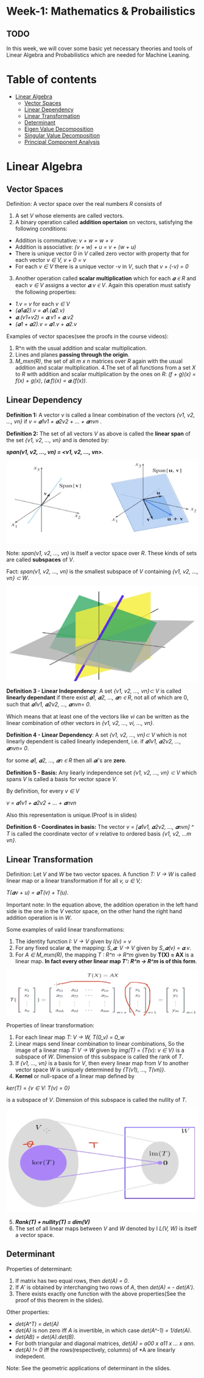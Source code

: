 # Week-1: Mathematics & Probailistics


## TODO

In this week, we will cover some basic yet necessary theories and tools of Linear Algebra and Probabilistics which are needed for Machine Leaning.

Table of contents
==============

<!--ts-->
   * [Linear Algebra](#linear-Algebra)
      * [Vector Spaces](#vector-spaces)
      * [Linear Dependency](#linear-dependency)
      * [Linear Transformation](#linear-transformation)
      * [Determinant](#determinant)
      * [Eigen Value Decomposition](#eigen-value-decomposition)
      * [Singular Value Decomposition](#singular-value-decompostion)
      * [Principal Component Analysis](#principal-component-analysis)
<!--te-->

Linear Algebra
==============
Vector Spaces
--------------

Definition: A vector space over the real numbers *R* consists of 
1. A set *V* whose elements are called vectors.
2. A binary operation called **addition opertaion** on vectors, satisfying the following conditions:
- Addition is commutative: *v + w = w + v*
- Addition is associative: *(v + w) + u = v + (w + u)*
- There is unique vector 0 in *V* called zero vector with property that for each vector *v ∈ V, v + 0 = v*
- For each *v ∈ V* there is a unique vector *-v* in *V*, such that *v + (-v) = 0* 

3. Another operation called **scalar multiplication** which for each *𝜶 ∈ R* and each *v ∈ V* assigns a vector *𝜶.v ∈ V*. Again this operation must satisfy the following properties:
- *1.v = v* for each *v ∈ V*
- *(𝜶1𝜶2).v = 𝜶1.(𝜶2.v)*
- *𝜶.(v1+v2) = 𝜶.v1 + 𝜶.v2*
- *(𝜶1 + 𝜶2).v = 𝜶1.v + 𝜶2.v*

Examples of vector spaces(see the proofs in the course videos):

1. R^n with the usual addition and scalar multiplication.
2. Lines and planes **passing through the origin**.
3. *M_mxn(R)*, the set of all *m x n* matrices over *R* again with the usual addition and scalar multiplication.
4.The set of all functions from a set *X* to *R* with addition and scalar multiplication by the    ones on *R*: 
*(f + g)(x) = f(x) + g(x)*, *(𝜶.f)(x) = 𝜶.(f(x))*.

Linear Dependency
--------------
**Definition 1:** A vector *v* is called a linear combination of the vectors *{v1, v2, ..., vn}* if *v = 𝜶1v1 + 𝜶2v2 + ... + 𝜶nvn* .

**Definition 2:** The set of all vectors *V* as above is called the **linear span** of the set *{v1, v2, ..., vn}* and is denoted by: 

***span(v1, v2, ..., vn) = <v1, v2, ..., vn>***.

![](https://github.com/mohammadhashemii/ML-RahnemaCollege/blob/master/Week-1/images/0_span.png)

Note: *span(v1, v2, ..., vn)* is itself a vector space over *R*. These kinds of sets are called **subspaces** of *V*.

Fact: *span(v1, v2, ..., vn)* is the smallest subspace of *V* containing *{v1, v2, ..., vn} ⊂ W*.

![](https://github.com/mohammadhashemii/ML-RahnemaCollege/blob/master/Week-1/images/1_span2.png)

**Definition 3 - Linear Independency**: A set *{v1, v2, ..., vn}⊂ V* is called **linearly dependant** if there exist *𝜶1, 𝜶2, ..., 𝜶n ∈ R*, not all of which are 0, such that *𝜶1v1, 𝜶2v2, ..., 𝜶nvn= 0*.

Which means that at least one of the vectors like *vi* can be written as the linear combination of other vectors in *{v1, v2, ..., vi, ..., vn}*.

**Definition 4 - Linear Dependency**: A set *{v1, v2, ..., vn}⊂ V* which is not linearly dependent is called linearly independent, i.e. if *𝜶1v1, 𝜶2v2, ..., 𝜶nvn= 0*.

for some *𝜶1, 𝜶2, ..., 𝜶n ∈ R* then all *𝜶i*'s are **zero**.

**Definition 5 - Basis:** Any liearly independence set *{v1, v2, ..., vn} ⊂ V* which spans *V* is called a basis for vector space *V*.

By definition, for every *v ∈ V*

*v = 𝜶1v1 + 𝜶2v2 + ... + 𝜶nvn*

Also this representation is unique.(Proof is in slides)

**Definition 6 - Coordinates in basis:** The vector *v = [𝜶1v1, 𝜶2v2, ..., 𝜶nvn] ^ T* is called the coordinate vector of *v* relative to ordered basis *{v1, v2, ...m vn}*.

Linear Transformation
--------------

Definition: Let *V* and *W* be two vector spaces. A function *T: V -> W* is called linear map or a linear transformation if for all *v, u ∈ V,*:

*T(𝜶v + u) = 𝜶T(v) + T(u)*.

Important note: In the equation above, the addition operation in the left hand side is the one in the *V* vector space, on the other hand the right hand addition operation is in *W*.

Some examples of valid linear transformations:

1. The identity function *I: V -> V* given by *I(v) = v*
2. For any fixed scalar 𝜶, the mapping: *S_𝜶: V -> V* given by *S_𝜶(v) = 𝜶.v*.
3. For *A ∈ M_mxn(R)*, the mapping *T : R^n -> R^m* given by **T(X) = AX** is a linear map. **In fact every other linear map *T': R^n -> R^m* is of this form**.

![](https://github.com/mohammadhashemii/ML-RahnemaCollege/blob/master/Week-1/images/4_linear-transformation.png)

Properties of linear transformation:
1. For each linear map *T: V -> W, T(0_v) = 0_w*
2. Linear maps send linear combination to linear combinations, So the image of a linear map *T: V -> W*  given by *img(T) = {T(v): v ∈ V}* is a subspace of *W*. Dimension of this subspace is called the rank of *T*.
3. If *{v1, ..., vn}* is a basis for *V*, then every linear map from *V* to another vector space *W* is uniquely determined by *{T(v1), ..., T(vn)}*.
4. **Kernel** or null-space of a linear map defined by 

*ker(T) = {v ∈ V: T(v) = 0}*

is a subspace of *V*. Dimension of this subspace is called the nullity of *T*.

![](https://github.com/mohammadhashemii/ML-RahnemaCollege/blob/master/Week-1/images/5_kernel.png)

5. ***Rank(T) + nullity(T) = dim(V)***
6. The set of all linear maps between *V* and *W* denoted by I *L(V, W)* is itself a vector space.

Determinant
--------------
Properties of determinant:
1. If matrix has two equal rows, then *det(A) = 0*.
2. If *A'* is obtained by interchanging two rows of *A*, then *det(A) = - det(A')*.
3. There exists exactly one function with the above properties(See the proof of this theorem in the slides).

Other properties:
- *det(A^T) = det(A)*
- *det(A)* is non zero iff *A* is invertible, in which case *det(A^-1) = 1/det(A)*.
- *det(AB) = det(A).det(B)*.
- For both triangular and diagonal matrices, *det(A) = a00 x a11 x ... x ann*.
- *det(A) != 0* iff the rows(respectively, columns) of *A are linearly indepedent.

Note: See the geometric applications of determinant in the slides.